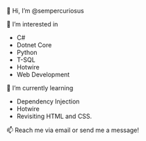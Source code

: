 👋 Hi, I’m @sempercuriosus

👀 I’m interested in 
- C#
- Dotnet Core
- Python
- T-SQL
- Hotwire
- Web Development

🌱 I’m currently learning 
- Dependency Injection
- Hotwire
- Revisiting HTML and CSS. 

📫 Reach me via email or send me a message!

